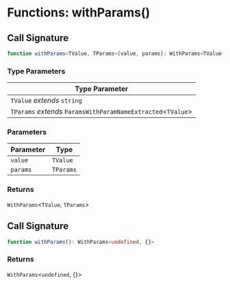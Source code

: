 # Functions: withParams()

## Call Signature

```ts
function withParams<TValue, TParams>(value, params): WithParams<TValue, TParams>
```

### Type Parameters

| Type Parameter |
| ------ |
| `TValue` *extends* `string` |
| `TParams` *extends* `ParamsWithParamNameExtracted`\<`TValue`\> |

### Parameters

| Parameter | Type |
| ------ | ------ |
| `value` | `TValue` |
| `params` | `TParams` |

### Returns

`WithParams`\<`TValue`, `TParams`\>

## Call Signature

```ts
function withParams(): WithParams<undefined, {}>
```

### Returns

`WithParams`\<`undefined`, \{\}\>
